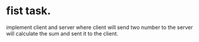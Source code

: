 # fist task.

implement client and server where client will send two number to the
server will calculate the sum and sent it to the client.